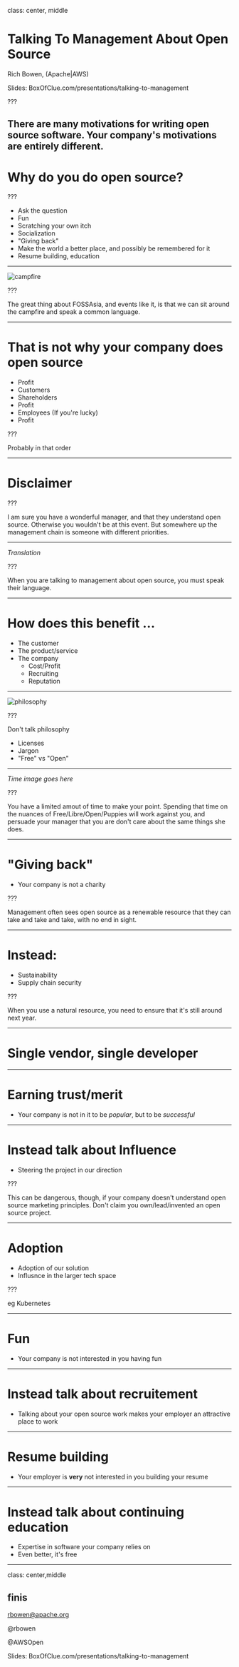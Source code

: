 class: center, middle
# Talking To Management About Open Source

Rich Bowen, (Apache|AWS)

Slides: BoxOfClue.com/presentations/talking-to-management

???

There are many motivations for writing open source software. Your
company's motivations are entirely different.
---

# Why do you do open source?

???

* Ask the question
* Fun
* Scratching your own itch
* Socialization
* "Giving back"
* Make the world a better place, and possibly be remembered for it
* Resume building, education

---

![campfire](images/campfire.jpg)

???

The great thing about FOSSAsia, and events like it, is that we can sit
around the campfire and speak a common language.

---

# That is not why your company does open source

* Profit
* Customers
* Shareholders
* Profit
* Employees (If you're lucky)
* Profit

???

Probably in that order

---

# Disclaimer

???

I am sure you have a wonderful manager, and that they understand open
source. Otherwise you wouldn't be at this event. But somewhere up the
management chain is someone with different priorities.

---

*Translation*

???

When you are talking to management about open source, you must speak
their language.

---

# How does this benefit ...

* The customer
* The product/service
* The company
    * Cost/Profit
    * Recruiting
    * Reputation

---

![philosophy](images/Plato-Socrates-Aristotle.png)

???

Don't talk philosophy

* Licenses
* Jargon
* "Free" vs "Open"

---

*Time image goes here*

???

You have a limited amout of time to make your point. Spending that time
on the nuances of Free/Libre/Open/Puppies will work against you, and
persuade your manager that you are don't care about the same things she
does.

---

# "Giving back"

* Your company is not a charity

???

Management often sees open source as a renewable resource that they can
take and take and take, with no end in sight.

---

# Instead:

* Sustainability
* Supply chain security

???

When you use a natural resource, you need to ensure that it's still
around next year.

---

# Single vendor, single developer

---

# Earning trust/merit

* Your company is not in it to be *popular*, but to be *successful*

---

# Instead talk about Influence

* Steering the project in our direction

???

This can be dangerous, though, if your company doesn't understand open
source marketing principles. Don't claim you own/lead/invented an open
source project.

---

# Adoption

* Adoption of our solution
* Influsnce in the larger tech space

???

eg Kubernetes

---

# Fun

* Your company is not interested in you having fun

---

# Instead talk about recruitement

* Talking about your open source work makes your employer an attractive
  place to work

---

# Resume building

* Your employer is **very** not interested in you building your resume

---

# Instead talk about continuing education

* Expertise in software your company relies on
* Even better, it's free

---
class: center,middle
## finis

rbowen@apache.org

@rbowen

@AWSOpen

Slides: BoxOfClue.com/presentations/talking-to-management

